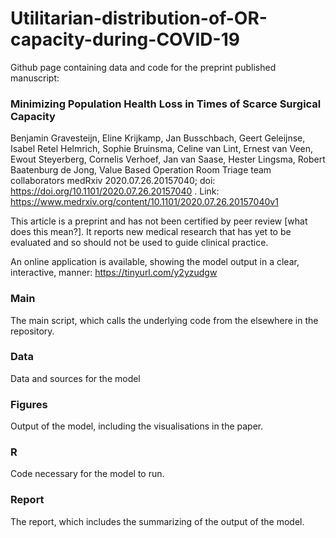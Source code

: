 # Utilitarian-distribution-of-OR-capacity-during-COVID-19
 Github page containing data and code for the preprint published manuscript:

### Minimizing Population Health Loss in Times of Scarce Surgical Capacity
Benjamin Gravesteijn, Eline Krijkamp, Jan Busschbach, Geert Geleijnse, Isabel Retel Helmrich, Sophie Bruinsma, Celine van Lint, Ernest van Veen, Ewout Steyerberg, Cornelis Verhoef, Jan van Saase, Hester Lingsma, Robert Baatenburg de Jong, Value Based Operation Room Triage team collaborators
medRxiv 2020.07.26.20157040; doi: https://doi.org/10.1101/2020.07.26.20157040 . Link: https://www.medrxiv.org/content/10.1101/2020.07.26.20157040v1

This article is a preprint and has not been certified by peer review [what does this mean?]. It reports new medical research that has yet to be evaluated and so should not be used to guide clinical practice.

An online application is available, showing the model output in a clear, interactive, manner: https://tinyurl.com/y2yzudgw

### Main
The main script, which calls the underlying code from the elsewhere in the repository.
 
### Data
Data and sources for the model

### Figures
Output of the model, including the visualisations in the paper.

### R
Code necessary for the model to run.

### Report
The report, which includes the summarizing of the output of the model.



